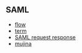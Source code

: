 ## SAML
- [flow](flow.md)
- [term](term.md)
- [SAML request response](requestresponse.md)
- [mujina](mujina.md)
